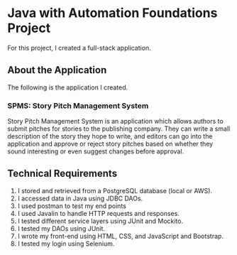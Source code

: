 # Java with Automation Foundations Project

For this project, I created a full-stack application.

## About the Application
The following is the application I created.  

### SPMS: Story Pitch Management System

Story Pitch Management System is an application which allows authors to submit pitches for stories to the publishing company. They can write a small description of the story they hope to write, and editors can go into the application and approve or reject story pitches based on whether they sound interesting or even suggest changes before approval.

## Technical Requirements

1. I stored and retrieved from a PostgreSQL database (local or AWS).
2. I accessed data in Java using JDBC DAOs.
3. I used postman to test my end points 
4. I used Javalin to handle HTTP requests and responses. 
5. I tested different service layers using JUnit and Mockito.
6. I tested my DAOs using JUnit.
7. I wrote my front-end using HTML, CSS, and JavaScript and Bootstrap.
8. I tested my login using Selenium.

